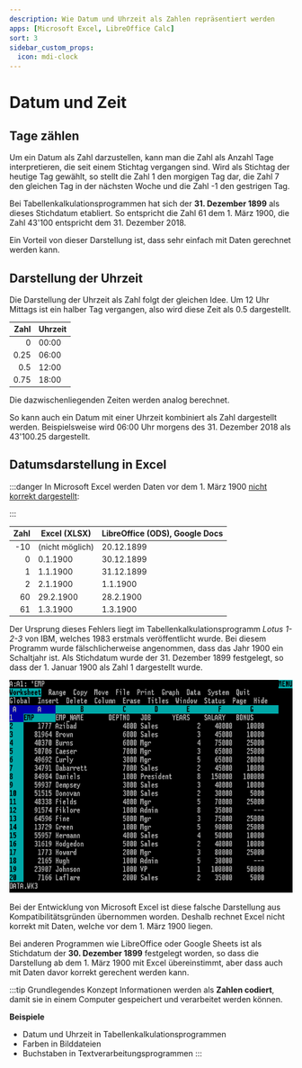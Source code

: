 ```yaml
---
description: Wie Datum und Uhrzeit als Zahlen repräsentiert werden
apps: [Microsoft Excel, LibreOffice Calc]
sort: 3
sidebar_custom_props:
  icon: mdi-clock
---
```


# Datum und Zeit



## Tage zählen

Um ein Datum als Zahl darzustellen, kann man die Zahl als Anzahl Tage interpretieren, die seit einem Stichtag vergangen sind. Wird als Stichtag der heutige Tag gewählt, so stellt die Zahl 1 den morgigen Tag dar, die Zahl 7 den gleichen Tag in der nächsten Woche und die Zahl -1 den gestrigen Tag.

Bei Tabellenkalkulationsprogrammen hat sich der **31. Dezember 1899** als dieses Stichdatum etabliert. So entspricht die Zahl 61 dem 1. März 1900, die Zahl 43'100 entspricht dem 31. Dezember 2018.

Ein Vorteil von dieser Darstellung ist, dass sehr einfach mit Daten gerechnet werden kann.

## Darstellung der Uhrzeit

Die Darstellung der Uhrzeit als Zahl folgt der gleichen Idee. Um 12 Uhr Mittags ist ein halber Tag vergangen, also wird diese Zeit als 0.5 dargestellt.

| Zahl | Uhrzeit |
| ---: | ------- |
|    0 | 00:00   |
| 0.25 | 06:00   |
|  0.5 | 12:00   |
| 0.75 | 18:00   |

Die dazwischenliegenden Zeiten werden analog berechnet.

So kann auch ein Datum mit einer Uhrzeit kombiniert als Zahl dargestellt werden. Beispielsweise wird 06:00 Uhr morgens des 31. Dezember 2018 als 43'100.25 dargestellt.

## Datumsdarstellung in Excel

:::danger
In Microsoft Excel werden Daten vor dem 1. März 1900 [nicht korrekt dargestellt](https://support.microsoft.com/de-ch/help/214326/excel-incorrectly-assumes-that-the-year-1900-is-a-leap-year):

:::

| Zahl | Excel (XLSX)    | LibreOffice (ODS), Google Docs |
| ---: | --------------- | ------------------------------ |
|  -10 | (nicht möglich) | 20.12.1899                     |
|    0 | 0.1.1900        | 30.12.1899                     |
|    1 | 1.1.1900        | 31.12.1899                     |
|    2 | 2.1.1900        | 1.1.1900                       |
|   60 | 29.2.1900       | 28.2.1900                      |
|   61 | 1.3.1900        | 1.3.1900                       |

Der Ursprung dieses Fehlers liegt im Tabellenkalkulationsprogramm *Lotus 1-2-3* von IBM, welches 1983 erstmals veröffentlicht wurde. Bei diesem Programm wurde fälschlicherweise angenommen, dass das Jahr 1900 ein Schaltjahr ist. Als Stichdatum wurde der 31. Dezember 1899 festgelegt, so dass der 1. Januar 1900 als Zahl 1 dargestellt wurde.

![](./images/lotus-123-3.png "Lotus 1-2-3 Version 3.0")

Bei der Entwicklung von Microsoft Excel ist diese falsche Darstellung aus Kompatibilitätsgründen übernommen worden. Deshalb rechnet Excel nicht korrekt mit Daten, welche vor dem 1. März 1900 liegen.

Bei anderen Programmen wie LibreOffice oder Google Sheets ist als Stichdatum der **30. Dezember 1899** festgelegt worden, so dass die Darstellung ab dem 1. März 1900 mit Excel übereinstimmt, aber dass auch mit Daten davor korrekt gerechent werden kann.


:::tip Grundlegendes Konzept
Informationen werden als **Zahlen codiert**, damit sie in einem Computer gespeichert und verarbeitet werden können.

**Beispiele**

 - Datum und Uhrzeit in Tabellenkalkulationsprogrammen
- Farben in Bilddateien
- Buchstaben in Textverarbeitungsprogrammen
:::
